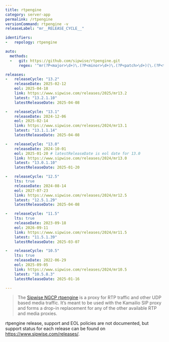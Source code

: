 ```yaml
---
title: rtpengine
category: server-app
permalink: /rtpengine
versionCommand: rtpengine -v
releaseLabel: "mr__RELEASE_CYCLE__"

identifiers:
-   repology: rtpengine

auto:
  methods:
  -   git: https://github.com/sipwise/rtpengine.git
      regex: '^mr(?P<major>\d+)\.(?P<minor>\d+)\.(?P<patch>\d+)(\.(?P<tiny>\d+))?$'

releases:
-   releaseCycle: "13.2"
    releaseDate: 2025-02-12
    eol: 2025-04-18
    link: https://www.sipwise.com/releases/2025/mr13.2
    latest: "13.2.1.10"
    latestReleaseDate: 2025-04-08

-   releaseCycle: "13.1"
    releaseDate: 2024-12-06
    eol: 2025-02-14
    link: https://www.sipwise.com/releases/2024/mr13.1
    latest: "13.1.1.14"
    latestReleaseDate: 2025-04-08

-   releaseCycle: "13.0"
    releaseDate: 2024-10-01
    eol: 2025-01-20 # latestReleaseDate is eol date for 13.0
    link: https://www.sipwise.com/releases/2024/mr13.0
    latest: "13.0.1.10"
    latestReleaseDate: 2025-01-20

-   releaseCycle: "12.5"
    lts: true
    releaseDate: 2024-08-14
    eol: 2027-07-23
    link: https://www.sipwise.com/releases/2024/mr12.5
    latest: "12.5.1.29"
    latestReleaseDate: 2025-04-08

-   releaseCycle: "11.5"
    lts: true
    releaseDate: 2023-09-18
    eol: 2026-09-11
    link: https://www.sipwise.com/releases/2024/mr11.5
    latest: "11.5.1.39"
    latestReleaseDate: 2025-03-07

-   releaseCycle: "10.5"
    lts: true
    releaseDate: 2022-06-29
    eol: 2025-09-05
    link: https://www.sipwise.com/releases/2024/mr10.5
    latest: "10.5.8.3"
    latestReleaseDate: 2025-01-16

---
```


> The [Sipwise NGCP rtpengine](https://www.sipwise.com/products/rtpengine/) is a proxy for RTP traffic and other UDP based media traffic.
> It’s meant to be used with the Kamailio SIP proxy and forms a drop-in replacement for any of the other available RTP and media proxies.

rtpengine release, support and EOL policies are not documented, but support status for each release can be found on <https://www.sipwise.com/releases/>.
